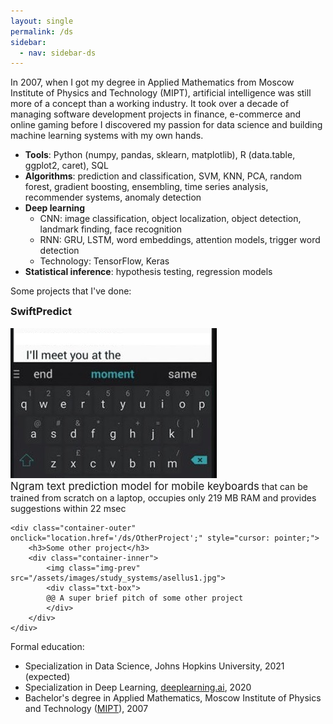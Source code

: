 ```yaml
---
layout: single
permalink: /ds
sidebar:
  - nav: sidebar-ds
---
```


In 2007, when I got my degree in Applied Mathematics from Moscow Institute of Physics and Technology (MIPT), artificial intelligence was still more of a concept than a working industry. It took over a decade of managing software development projects in finance, e-commerce and online gaming before I discovered my passion for data science and building machine learning systems with my own hands.

* **Tools**: Python (numpy, pandas, sklearn, matplotlib), R (data.table, ggplot2, caret), SQL
* **Algorithms**: prediction and classification, SVM, KNN, PCA, random forest, gradient boosting, ensembling, time series analysis, recommender systems, anomaly detection
* **Deep learning**
	- CNN: image classification, object localization, object detection, landmark finding, face recognition
	- RNN: GRU, LSTM, word embeddings, attention models, trigger word detection
	- Technology: TensorFlow, Keras
* **Statistical inference**: hypothesis testing, regression models

Some projects that I've done:

<style>
	h3 {
    margin-top: 0em;
</style>

<div class="container-list">
	<div class="container-outer" onclick="location.href='/ds/SwiftPredict';" style="cursor: pointer;">
		<div class="container-inner">
			<h3>SwiftPredict</h3>
		</div>
		<div class="container-inner">
			<img class="img-prev" src="/assets/images/swiftkey.jpg">
			<div class="txt-box">
			<big>Ngram text prediction model for mobile keyboards</big> that can be trained from scratch on a laptop, occupies only 219 MB RAM and provides suggestions within 22 msec			
			</div>
		</div>
	</div>

	<div class="container-outer" onclick="location.href='/ds/OtherProject';" style="cursor: pointer;">
		<h3>Some other project</h3>
		<div class="container-inner">
			<img class="img-prev" src="/assets/images/study_systems/asellus1.jpg">
			<div class="txt-box">
			@@ A super brief pitch of some other project
			</div>
		</div>
	</div>
</div>
	
Formal education:
* Specialization in Data Science, Johns Hopkins University, 2021 (expected)
* Specialization in Deep Learning, [deeplearning.ai](https://coursera.org/share/44d344705c4c0e3ae0236fba7f54eea0), 2020
* Bachelor's degree in Applied Mathematics, Moscow Institute of Physics and Technology ([MIPT](https://mipt.ru/english/)), 2007